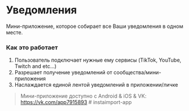 # Уведомления
Мини-приложение, которое собирает все Ваши уведомления в одном месте.

### Как это работает
1. Пользователь подключает нужные ему сервисы (TikTok, YouTube, Twitch and etc...)
2. Разрешает получение уведомлений от сообщества/мини-приложения
3. Наслаждается единой лентой уведомлений в приложении/личке

> Мини-приложение доступно с Android & iOS & VK: https://vk.com/app7915893
#   i n s t a i m p o r t - a p p  
 